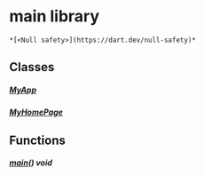 


# main library






    *[<Null safety>](https://dart.dev/null-safety)*





## Classes

##### [MyApp](../main/MyApp-class.md)



 


##### [MyHomePage](../main/MyHomePage-class.md)



 







## Functions

##### [main](../main/main.md)() void



   












